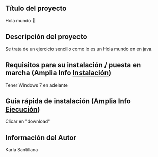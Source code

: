 ## Título del proyecto
Hola mundo 👋

## Descripción del proyecto
Se trata de un ejercicio sencillo como lo es un Hola mundo en en java.

## Requisitos para su instalación / puesta en marcha (Amplia Info [Instalación](https://github.com/karlasantillana/karlasantillana/wiki/Instalaci%C3%B3n))
Tener Windows 7 en adelante 

## Guía rápida de instalación (Amplia Info [Ejecución]())
Clicar en "download"

## Información del Autor
Karla Santillana
<!--
**karlasantillana/karlasantillana** is a ✨ _special_ ✨ repository because its `README.md` (this file) appears on your GitHub profile.

Here are some ideas to get you started:

- 🔭 I’m currently working on ...
- 🌱 I’m currently learning ...
- 👯 I’m looking to collaborate on ...
- 🤔 I’m looking for help with ...
- 💬 Ask me about ...
- 📫 How to reach me: ...
- 😄 Pronouns: ...
- ⚡ Fun fact: ...
-->
